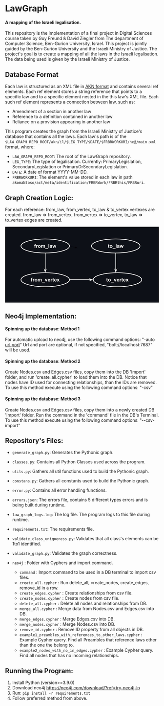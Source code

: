 # LawGraph
#### A mapping of the Israeli legalisation.
This repository is the implementation of a final project in Digital Sciences course taken by Guy Freund & David Ziegler from The department of Computer Science, Ben-Gurion University, Israel.
This project is jointly guided by the Ben-Gurion University and the Israeli Ministry of Justice.
The project's goal is to create a mapping of all the laws in the Israeli legalisation. The data being used is given by the Israeli Ministry of Justice.

## Database Format
Each law is structured as an XML file in [AKN format](http://docs.oasis-open.org/legaldocml/ns/akn/3.0) and contains several ref elements. Each ref element stores a string reference that points to a specific law and to a specific element nested in the this law's XML file. Each such ref element represents a connection between law, such as:
- Amendment of a section in another law
- Reference to a definition contained in another law
- Reliance on a provision appearing in another law

This program creates the graph from the Israeli Ministry of Justice's database that contains all the laws. Each law's path is of the `$LAW_GRAPH_REPO_ROOT/akn/il/$LEG_TYPE/$DATE/$FRBRWORKURI/he@/main.xml` format, where:
- `LAW_GRAPH_REPO_ROOT`: The root of the LawGraph repository.
- `LEG_TYPE`: The type of legalisation. Currently: PrimaryLegislation, SecondaryLegislation or PrimaryOrSecondaryLegislation.
- `DATE`: A date of format YYYY-MM-DD.
- `FRBRWORKURI`: The element's value stored in each law in path `akomaNtoso/act/meta/identification/FRBRWork/FRBRthis/FRBRuri`.

## Graph Creation Logic:
For each reference: from_law, from_vertex, to_law & to_vertex vertexes are created. from_law => from_vertex, from_vertex => to_vertex, to_law => to_vertex edges are created.

<img src=https://github.com/guyfreund/LawGraph/blob/master/graph_logic.jpg width=600>


## Neo4j Implementation:

#### Spinning up the database: Method 1
For automatic upload to neo4j, use the following command options:
"-auto <username> <password> <url:port>"
Url and port are optional, if not specified, "bolt://localhost:7687" will be used.

#### Spinning up the database: Method 2
Create Nodes.csv and Edges.csv files, copy them into the DB 'Import' folder, 
and run 'create_all.cypher' to load them into the DB.
Notice that nodes have ID used for connecting relationships, than the IDs are removed.
To use this method execute using the following command options:
"-csv"

#### Spinning up the database: Method 3
Create Nodes.csv and Edges.csv files, copy them into a newly created DB 'Import' folder. 
Run the command in the 'command' file in the DB's Terminal.
To use this method execute using the following command options:
"--csv-import"

## Repository's Files:
- `generate_graph.py`: Generates the Pythonic graph.
- `classes.py`: Contains all Python Classes used across the program.
- `utils.py`: Gathers all util functions used to build the Pythonic graph.
- `constans.py`: Gathers all constants used to build the Pythonic graph.
- `error.py`: Contains all error handling functions.
- `errors.json`: The errors file, contains 5 different types errors and is being built during runtime.
- `law_graph_logs.log`: The log file. The program logs to this file during runtime.
- `requirements.txt`: The requirements file.
- `validate_class_uniqueness.py`: Validates that all class's elements can be 1to1 identified. 
- `validate_graph.py`: Validates the graph correctness.


- `neo4j` : Folder with Cyphers and import command.
  - `command` : Import command to be used in a DB terminal to import csv files.
  - `create_all.cypher` : Run delete_all, create_nodes, create_edges, remove_id in a row.
  - `create_edges.cypher` : Create relationships from csv file.
  - `create_nodes.cypher` : Create nodes from csv file.
  - `delete_all.cypher` : Delete all nodes and relationships from DB.
  - `merge_all.cypher` : Merge data from Nodes.csv and Edges.csv into DB.
  - `merge_edges.cypher` : Merge Edges.csv into DB.
  - `merge_nodes.cypher` : Merge Nodes.csv into DB.
  - `remove_id.cypher` : Remove ID property from all objects in DB.
  - `example1_preambles_with_references_to_other_laws.cypher` : Example Cypher query. Find all Preambles that reference laws other than the one the belong to.
  - `example2_nodes_with_no_in_edges.cypher` : Example Cypher query. Find all nodes that has no incoming relationships.


## Running the Program:
1. Install Python (version>=3.9.0)
2. Download neo4j https://neo4j.com/download/?ref=try-neo4j-lp
3. Run: `pip install -r requirements.txt`
4. Follow preferred method from above.

